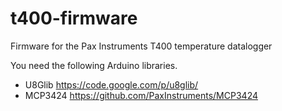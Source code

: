 t400-firmware
=============

Firmware for the Pax Instruments T400 temperature datalogger

You need the following Arduino libraries.

- U8Glib https://code.google.com/p/u8glib/
- MCP3424 https://github.com/PaxInstruments/MCP3424

